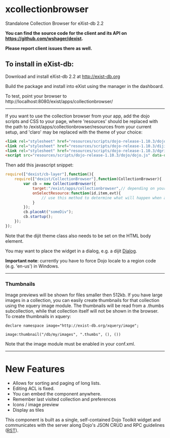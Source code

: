 xcollectionbrowser
==================

Standalone Collection Browser for eXist-db 2.2

**You can find the source code for the client and its API on https://github.com/wshager/dexist.**

**Please report client issues there as well.**


To install in eXist-db:
--------------------

Download and install eXist-db 2.2 at http://exist-db.org

Build the package and install into eXist using the manager in the dashboard.

To test, point your browser to http://localhost:8080/exist/apps/collectionbrowser/

--------

If you want to use the collection browser from your app, add the dojo scripts and CSS to your page, where 'resources' should be replaced with the path to /exist/apps/collectionbrowser/resources from your current setup, and 'claro' may be replaced with the theme of your choice:
```html
<link rel="stylesheet" href="resources/scripts/dojo-release-1.10.3/dojo/resources/dojo.css"/>
<link rel="stylesheet" href="resources/scripts/dojo-release-1.10.3/dijit/themes/claro/claro.css"/>
<link rel="stylesheet" href="resources/scripts/dojo-release-1.10.3/dgrid/css/skins/claro.css"/>
<script src="resources/scripts/dojo-release-1.10.3/dojo/dojo.js" data-dojo-config="async:true,locale:'en-us'"/>
```
Then add this javascript snippet:

```javascript
require(["dexist/cb-layer"],function(){
	require(["dexist/CollectionBrowser"],function(CollectionBrowser){
		var cb = new CollectionBrowser({
			target:"/exist/apps/collectionbrowser",// depending on your setup
			onSelectResource:function(id,item,evt){
				// use this method to determine what will happen when a document is selected (double-click)
			}
		});
		cb.placeAt("someDiv");
		cb.startup();
	});
});
```
Note that the dijit theme class also needs to be set on the HTML body element.

You may want to place the widget in a dialog, e.g. a dijit [Dialog](http://dojotoolkit.org/reference-guide/dijit/Dialog.html).

**Important note**: currently you have to force Dojo locale to a region code (e.g. 'en-us') in Windows.

--------

### Thumbnails
Image previews will be shown for files smaller then 512kb. If you have large images in a collection, you can easily create thumbnails for that collection using the xquery image module. The thumbnails will be read from a .thumbs subcollection, while that collection itself will not be shown in the browser. To create thumbnails in xquery:

```xquery
declare namespace image="http://exist-db.org/xquery/image";

image:thumbnail("/db/my/images", ".thumbs", (), ())
```
Note that the image module must be enabled in your conf.xml.

-------

New Features
==============

* Allows for sorting and paging of long lists.
* Editing ACL is fixed.
* You can embed the component anywhere.
* Remember last visited collection and preferences
* Icons / image preview
* Display as tiles

This component is built as a single, self-contained Dojo Toolkit widget and communicates with the server along Dojo's JSON CRUD and RPC guidelines ([RST](https://github.com/lagua/xrst)).
